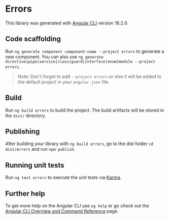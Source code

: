 # Errors

This library was generated with [Angular CLI](https://github.com/angular/angular-cli) version 16.2.0.

## Code scaffolding

Run `ng generate component component-name --project errors` to generate a new component. You can also use `ng generate directive|pipe|service|class|guard|interface|enum|module --project errors`.
> Note: Don't forget to add `--project errors` or else it will be added to the default project in your `angular.json` file. 

## Build

Run `ng build errors` to build the project. The build artifacts will be stored in the `dist/` directory.

## Publishing

After building your library with `ng build errors`, go to the dist folder `cd dist/errors` and run `npm publish`.

## Running unit tests

Run `ng test errors` to execute the unit tests via [Karma](https://karma-runner.github.io).

## Further help

To get more help on the Angular CLI use `ng help` or go check out the [Angular CLI Overview and Command Reference](https://angular.io/cli) page.
